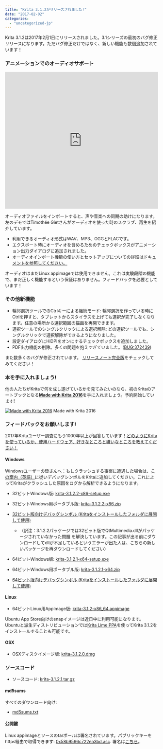 ```yaml
---
title: "Krita 3.1.2がリリースされました!"
date: "2017-02-02"
categories: 
  - "uncategorized-jp"
---
```


Krita 3.1.2は2017年2月1日にリリースされました。3.1シリーズの最初のバグ修正リリースになります。ただバグ修正だけではなく、新しい機能も数個追加されています！

### アニメーションでのオーディオサポート

<iframe src="https://www.youtube.com/embed/s08oHOjxo84" width="100%" height="450" frameborder="0" allowfullscreen="allowfullscreen"></iframe>

オーディオファイルをインポートすると、声や音楽への同期の助けになります。左のデモではTimothée Gietさんがオーディオを使った時のスクラブ、再生を紹介しています。

- 利用できるオーディオ形式はWAV、MP3、OGGとFLACです。
- エクスポート時にオーディオを含めるためのチェックボックスがアニメーション出力ダイアログに追加されました。
- オーディオインポート機能の使い方とセットアップについての詳細は[ドキュメントを参照してください。](https://docs.krita.org/Audio_for_Animation)

オーディオはまだLinux appimageでは使用できません。これは実験段階の機能で、まだ正しく機能するという保証はありません。フィードバックを必要としています！

### その他新機能

- 輪郭選択ツールでのCtrlキーによる継続モード: 輪郭選択を作っている時にCtrlを押すと、タブレットからスタイラスを上げても選択が完了しなくなります。任意の場所から選択範囲の描画を再開できます。
- 選択ツールでのシングルクリックによる選択解除: どの選択ツールでも、シングルクリックで選択解除ができるようになりました。
- 設定ダイアログにHiDPIをオンにするチェックボックスを追加しました。
- PDF出力機能の削除。多くの問題を抱えすぎていました。([BUG:372439](https://bugs.kde.org/show_bug.cgi?id=372439))

また数多くのバグが修正されています。 [リリースノート完全版](https://krita.org/en/release-notes-for-3-1-2/)をチェックしてみてください！

### 本を手に入れましょう!

他の人たちがKritaで何を成し遂げているかを見てみたいのなら、初のKritaのアートブックとなる[**Made with Krita 2016**](https://krita.org/en/item/made-with-krita-2016-the-krita-artbook/)を手に入れましょう。予約開始しています!

[![Made with Krita 2016](/images/posts/2017/cover_small-217x300.png)](https://krita.org/wp-content/uploads/2016/12/cover_small.png) Made with Krita 2016

### フィードバックをお願いします!

2017年Kritaユーザー調査にもう1000年以上が回答しています！[どのようにKritaを使っているか、使用ハードウェア、好きなところと嫌いなところを教えてください！](https://goo.gl/forms/PhiKC9cy3wz6DaxN2)

#### Windows

Windowsユーザーの皆さんへ：もしクラッシュする事案に遭遇した場合は、[この案内（英語）](https://docs.krita.org/Dr._Mingw_debugger)に従いデバッグシンボルをKritaに追加してください。これによってKritaがクラッシュした原因をログから解析できるようになります。

- 32ビットWindows版: [krita-3.1.2.2-x86-setup.exe](http://download.kde.org/stable/krita/3.1.2/krita-3.1.2.2-x86-setup.exe)
- 32ビットWindows用ポータブル版: [krita-3.1.2.2-x86.zip](http://download.kde.org/stable/krita/3.1.2/krita-3.1.2.2-x86.zip)
- [32ビット版向けデバッグシンボル (Kritaをインストールしたフォルダに展開して使用)](http://download.kde.org/stable/krita/3.1.2/krita-3.1.2.2-x86-dbg.zip)
    - （訳注：3.1.2.2パッケージでは32ビット版でQtMultimedia.dllがパッケージされていなかった問題 を解決しています。この記事が出る前にダウンロードしてdllが不足しているというエラーが出た人は、こちらの新しいパッケージを再ダウンロードしてください）

- 64ビットWindows版: [krita-3.1.2.1-x64-setup.exe](http://download.kde.org/stable/krita/3.1.2/krita-3.1.2.1-x64-setup.exe)
- 64ビットWindows用ポータブル版: [krita-3.1.2.1-x64.zip](http://download.kde.org/stable/krita/3.1.2/krita-3.1.2.1-x64.zip)
- [64ビット版向けデバッグシンボル (Kritaをインストールしたフォルダに展開して使用)](http://download.kde.org/stable/krita/3.1.2/krita-3.1.2.1-x64-dbg.zip)

#### Linux

- 64ビットLinux用AppImage版: [krita-3.1.2-x86\_64.appimage](http://download.kde.org/stable/krita/3.1.2/krita-3.1.2-x86_64.appimage)

Ubuntu App Store向けのsnapイメージは近日中に利用可能になります。 Ubuntuと派生ディストリビューションでは[Krita Lime PPA](https://launchpad.net/~kritalime/+archive/ubuntu/ppa)を使ってKrita 3.1.2をインストールすることも可能です。

#### OSX

- OSXディスクイメージ版: [krita-3.1.2.0.dmg](http://download.kde.org/stable/krita/3.1.2/krita-3.1.2.0.dmg)

### ソースコード

- ソースコード: [krita-3.1.2.1.tar.gz](http://download.kde.org/stable/krita/3.1.2/krita-3.1.2.1.tar.gz)

#### md5sums

すべてのダウンロード向け:

- [md5sums.txt](http://download.kde.org/stable/krita/3.1.2/md5sums.txt)

#### 公開鍵

Linux appimageとソースのtarボールは署名されています。パブリックキーをhttps経由で取得できます: [0x58b9596c722ea3bd.asc](https://share.kde.org/index.php/s/fJ99V5mZvuyD0z8). 署名は[こちら](http://download.kde.org/stable/krita/3.1.2)。
